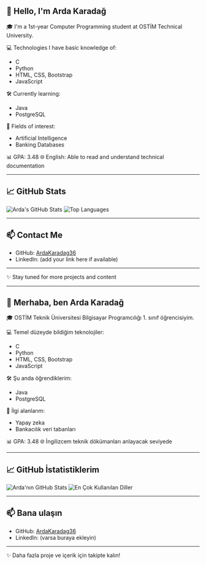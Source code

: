 ## 👋 Hello, I'm Arda Karadağ

🎓 I'm a 1st-year Computer Programming student at OSTİM Technical University.

💻 Technologies I have basic knowledge of:
- C
- Python
- HTML, CSS, Bootstrap
- JavaScript

🛠️ Currently learning:
- Java
- PostgreSQL

📌 Fields of interest:
- Artificial Intelligence
- Banking Databases

📊 GPA: 3.48
🌐 English: Able to read and understand technical documentation

---

## 📈 GitHub Stats

![Arda's GitHub Stats](https://github-readme-stats.vercel.app/api?username=ArdaKaradag36&show_icons=true&theme=tokyonight)
![Top Languages](https://github-readme-stats.vercel.app/api/top-langs/?username=ArdaKaradag36&layout=compact&theme=tokyonight)

---

## 📫 Contact Me
- GitHub: [ArdaKaradag36](https://github.com/ArdaKaradag36)
- LinkedIn: (add your link here if available)

---

✨ Stay tuned for more projects and content

---

## 👋 Merhaba, ben Arda Karadağ

🎓 OSTİM Teknik Üniversitesi Bilgisayar Programcılığı 1. sınıf öğrencisiyim.

💻 Temel düzeyde bildiğim teknolojiler:
- C
- Python
- HTML, CSS, Bootstrap
- JavaScript

🛠️ Şu anda öğrendiklerim:
- Java
- PostgreSQL

📌 İlgi alanlarım:
- Yapay zeka
- Bankacılık veri tabanları

📊 GPA: 3.48
🌐 İngilizcem teknik dökümanları anlayacak seviyede

---

## 📈 GitHub İstatistiklerim

![Arda'nın GitHub Stats](https://github-readme-stats.vercel.app/api?username=ArdaKaradag36&show_icons=true&theme=tokyonight)
![En Çok Kullanılan Diller](https://github-readme-stats.vercel.app/api/top-langs/?username=ArdaKaradag36&layout=compact&theme=tokyonight)

---

## 📫 Bana ulaşın
- GitHub: [ArdaKaradag36](https://github.com/ArdaKaradag36)
- LinkedIn: (varsa buraya ekleyin)

---

✨ Daha fazla proje ve içerik için takipte kalın!
